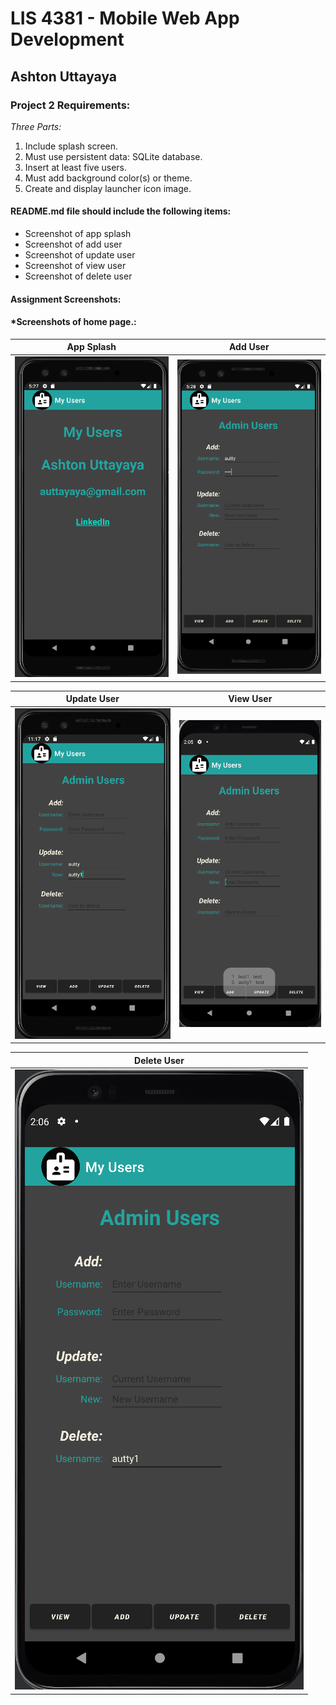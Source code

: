 # LIS 4381 - Mobile Web App Development

## Ashton Uttayaya

### Project 2 Requirements:

*Three Parts:*

1. Include splash screen. 
2. Must use persistent data: SQLite database. 
3. Insert at least five users. 
4. Must add background color(s) or theme. 
5. Create and display launcher icon image. 

#### README.md file should include the following items:

* Screenshot of app splash
* Screenshot of add user
* Screenshot of update user
* Screenshot of view user
* Screenshot of delete user

#### Assignment Screenshots:

#### *Screenshots of home page.:

App Splash                 | Add User
:-------------------------:|:-------------------------:|
![sc](img/sc_1.png)        | ![sc](img/sc_2.png)




Update User                | View User
:-------------------------:|:-------------------------:|
![sc](img/sc_3.png)        | ![sc](img/sc_4.png) 



Delete User                |
:-------------------------:|
![sc](img/sc_5.png)         |

